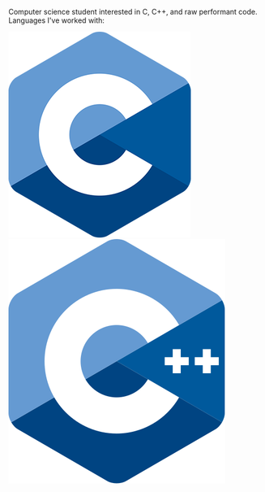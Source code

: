 Computer science student interested in C, C++, and raw performant code.
<br>
Languages I've worked with:

![C style](img/C_Logo.png)
![Cpp style](img/Cpp_Logo.png)
